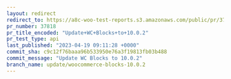 ```yaml
---
layout: redirect
redirect_to: https://a8c-woo-test-reports.s3.amazonaws.com/public/pr/37818/api/index.html
pr_number: 37818
pr_title_encoded: "Update+WC+Blocks+to+10.0.2"
pr_test_type: api
last_published: "2023-04-19 09:11:28 +0000"
commit_sha: c9c12f76baaa96b533950e76a3f19813fb03b488
commit_message: "Update WC Blocks to 10.0.2"
branch_name: update/woocommerce-blocks-10.0.2
---
```

